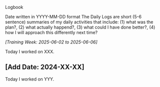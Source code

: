 Logbook

Date written in YYYY-MM-DD format
The Daily Logs are short (5-6 sentence) summaries of my daily activities that include: (1) what was the plan?, (2) what actually happend?, (3) what could I have done better?, (4) how I will approach this differently next time? 

_[Training Week: 2025-06-02 to 2025-06-06]_

Today I worked on XXX. 

## [Add Date: 2024-XX-XX]

Today I worked on YYY.

